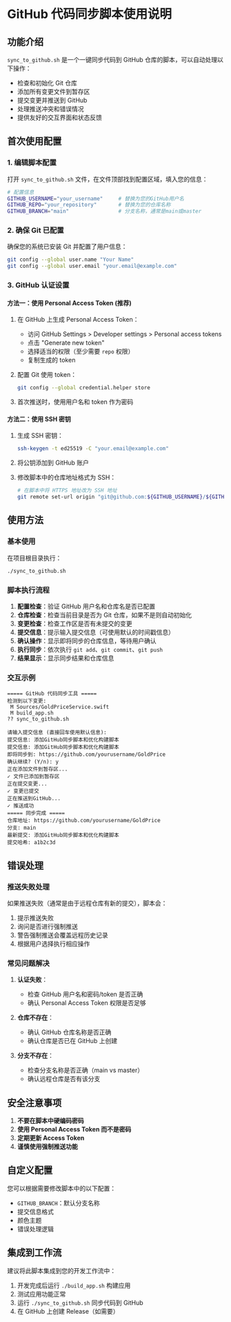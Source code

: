 # GitHub 代码同步脚本使用说明

## 功能介绍

`sync_to_github.sh` 是一个一键同步代码到 GitHub 仓库的脚本，可以自动处理以下操作：

- 检查和初始化 Git 仓库
- 添加所有变更文件到暂存区
- 提交变更并推送到 GitHub
- 处理推送冲突和错误情况
- 提供友好的交互界面和状态反馈

## 首次使用配置

### 1. 编辑脚本配置

打开 `sync_to_github.sh` 文件，在文件顶部找到配置区域，填入您的信息：

```bash
# 配置信息
GITHUB_USERNAME="your_username"     # 替换为您的GitHub用户名
GITHUB_REPO="your_repository"       # 替换为您的仓库名称
GITHUB_BRANCH="main"                # 分支名称，通常是main或master
```

### 2. 确保 Git 已配置

确保您的系统已安装 Git 并配置了用户信息：

```bash
git config --global user.name "Your Name"
git config --global user.email "your.email@example.com"
```

### 3. GitHub 认证设置

#### 方法一：使用 Personal Access Token (推荐)

1. 在 GitHub 上生成 Personal Access Token：
   - 访问 GitHub Settings > Developer settings > Personal access tokens
   - 点击 "Generate new token"
   - 选择适当的权限（至少需要 `repo` 权限）
   - 复制生成的 token

2. 配置 Git 使用 token：
   ```bash
   git config --global credential.helper store
   ```

3. 首次推送时，使用用户名和 token 作为密码

#### 方法二：使用 SSH 密钥

1. 生成 SSH 密钥：
   ```bash
   ssh-keygen -t ed25519 -C "your.email@example.com"
   ```

2. 将公钥添加到 GitHub 账户

3. 修改脚本中的仓库地址格式为 SSH：
   ```bash
   # 在脚本中将 HTTPS 地址改为 SSH 地址
   git remote set-url origin "git@github.com:${GITHUB_USERNAME}/${GITHUB_REPO}.git"
   ```

## 使用方法

### 基本使用

在项目根目录执行：

```bash
./sync_to_github.sh
```

### 脚本执行流程

1. **配置检查**：验证 GitHub 用户名和仓库名是否已配置
2. **仓库检查**：检查当前目录是否为 Git 仓库，如果不是则自动初始化
3. **变更检查**：检查工作区是否有未提交的变更
4. **提交信息**：提示输入提交信息（可使用默认的时间戳信息）
5. **确认操作**：显示即将同步的仓库信息，等待用户确认
6. **执行同步**：依次执行 `git add`、`git commit`、`git push`
7. **结果显示**：显示同步结果和仓库信息

### 交互示例

```
===== GitHub 代码同步工具 =====
检测到以下变更:
 M Sources/GoldPriceService.swift
 M build_app.sh
?? sync_to_github.sh

请输入提交信息 (直接回车使用默认信息):
提交信息: 添加GitHub同步脚本和优化构建脚本
提交信息: 添加GitHub同步脚本和优化构建脚本
即将同步到: https://github.com/yourusername/GoldPrice
确认继续? (Y/n): y
正在添加文件到暂存区...
✓ 文件已添加到暂存区
正在提交变更...
✓ 变更已提交
正在推送到GitHub...
✓ 推送成功
===== 同步完成 =====
仓库地址: https://github.com/yourusername/GoldPrice
分支: main
最新提交: 添加GitHub同步脚本和优化构建脚本
提交哈希: a1b2c3d
```

## 错误处理

### 推送失败处理

如果推送失败（通常是由于远程仓库有新的提交），脚本会：

1. 提示推送失败
2. 询问是否进行强制推送
3. 警告强制推送会覆盖远程历史记录
4. 根据用户选择执行相应操作

### 常见问题解决

1. **认证失败**：
   - 检查 GitHub 用户名和密码/token 是否正确
   - 确认 Personal Access Token 权限是否足够

2. **仓库不存在**：
   - 确认 GitHub 仓库名称是否正确
   - 确认仓库是否已在 GitHub 上创建

3. **分支不存在**：
   - 检查分支名称是否正确（main vs master）
   - 确认远程仓库是否有该分支

## 安全注意事项

1. **不要在脚本中硬编码密码**
2. **使用 Personal Access Token 而不是密码**
3. **定期更新 Access Token**
4. **谨慎使用强制推送功能**

## 自定义配置

您可以根据需要修改脚本中的以下配置：

- `GITHUB_BRANCH`：默认分支名称
- 提交信息格式
- 颜色主题
- 错误处理逻辑

## 集成到工作流

建议将此脚本集成到您的开发工作流中：

1. 开发完成后运行 `./build_app.sh` 构建应用
2. 测试应用功能正常
3. 运行 `./sync_to_github.sh` 同步代码到 GitHub
4. 在 GitHub 上创建 Release（如需要） 